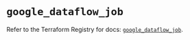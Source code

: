 # `google_dataflow_job`

Refer to the Terraform Registry for docs: [`google_dataflow_job`](https://registry.terraform.io/providers/hashicorp/google/5.14.0/docs/resources/dataflow_job).
